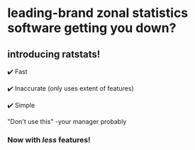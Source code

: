 # leading-brand zonal statistics software getting you down?

## introducing ratstats!

✔️ Fast

✔️ Inaccurate (only uses extent of features)

✔️ Simple

"Don't use this" -your manager probably

### Now with _less_ features!
